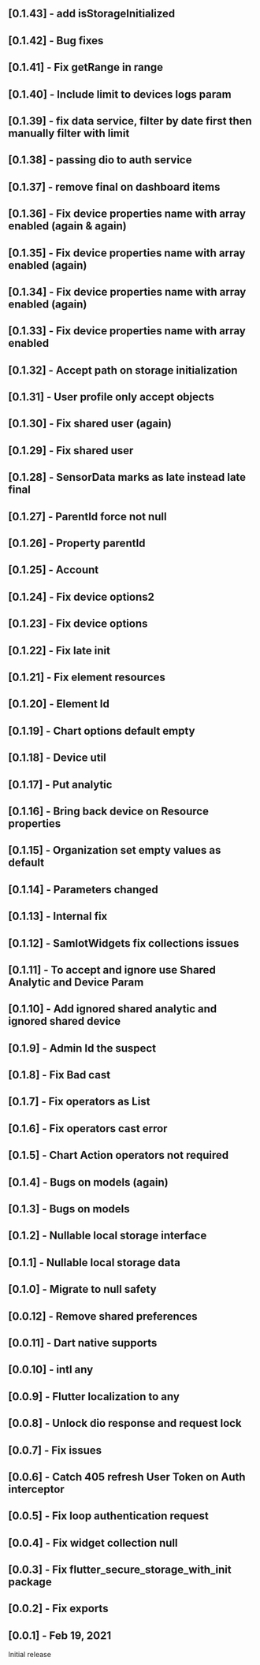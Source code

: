 ## [0.1.43] - add isStorageInitialized

## [0.1.42] - Bug fixes

## [0.1.41] - Fix getRange in range

## [0.1.40] - Include limit to devices logs param

## [0.1.39] - fix data service, filter by date first then manually filter with limit

## [0.1.38] - passing dio to auth service

## [0.1.37] - remove final on dashboard items

## [0.1.36] - Fix device properties name with array enabled (again & again)

## [0.1.35] - Fix device properties name with array enabled (again)

## [0.1.34] - Fix device properties name with array enabled (again)

## [0.1.33] - Fix device properties name with array enabled

## [0.1.32] - Accept path on storage initialization

## [0.1.31] - User profile only accept objects

## [0.1.30] - Fix shared user (again)

## [0.1.29] - Fix shared user

## [0.1.28] - SensorData marks as late instead late final

## [0.1.27] - ParentId force not null

## [0.1.26] - Property parentId

## [0.1.25] - Account

## [0.1.24] - Fix device options2

## [0.1.23] - Fix device options

## [0.1.22] - Fix late init

## [0.1.21] - Fix element resources

## [0.1.20] - Element Id

## [0.1.19] - Chart options default empty

## [0.1.18] - Device util

## [0.1.17] - Put analytic

## [0.1.16] - Bring back device on Resource properties

## [0.1.15] - Organization set empty values as default 

## [0.1.14] - Parameters changed

## [0.1.13] - Internal fix

## [0.1.12] - SamIotWidgets fix collections issues

## [0.1.11] - To accept and ignore use Shared Analytic and Device Param

## [0.1.10] - Add ignored shared analytic and ignored shared device

## [0.1.9] - Admin Id the suspect

## [0.1.8] - Fix Bad cast

## [0.1.7] - Fix operators as List

## [0.1.6] - Fix operators cast error

## [0.1.5] - Chart Action operators not required

## [0.1.4] - Bugs on models (again)

## [0.1.3] - Bugs on models

## [0.1.2] - Nullable local storage interface

## [0.1.1] - Nullable local storage data

## [0.1.0] - Migrate to null safety

## [0.0.12] - Remove shared preferences

## [0.0.11] - Dart native supports

## [0.0.10] - intl any

## [0.0.9] - Flutter localization to any

## [0.0.8] - Unlock dio response and request lock

## [0.0.7] - Fix issues

## [0.0.6] - Catch 405 refresh User Token on Auth interceptor

## [0.0.5] - Fix loop authentication request

## [0.0.4] - Fix widget collection null

## [0.0.3] - Fix flutter_secure_storage_with_init package

## [0.0.2] - Fix exports

## [0.0.1] - Feb 19, 2021
Initial release
